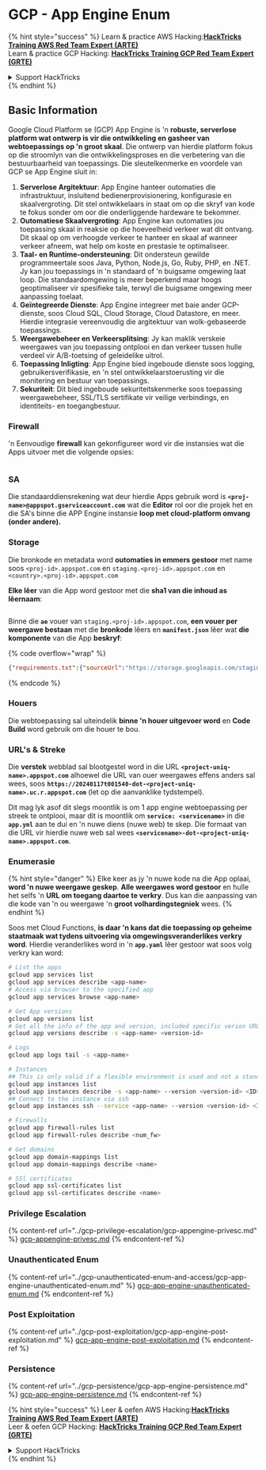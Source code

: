 # GCP - App Engine Enum

{% hint style="success" %}
Learn & practice AWS Hacking:<img src="../../../.gitbook/assets/image (1).png" alt="" data-size="line">[**HackTricks Training AWS Red Team Expert (ARTE)**](https://training.hacktricks.xyz/courses/arte)<img src="../../../.gitbook/assets/image (1).png" alt="" data-size="line">\
Learn & practice GCP Hacking: <img src="../../../.gitbook/assets/image (2).png" alt="" data-size="line">[**HackTricks Training GCP Red Team Expert (GRTE)**<img src="../../../.gitbook/assets/image (2).png" alt="" data-size="line">](https://training.hacktricks.xyz/courses/grte)

<details>

<summary>Support HackTricks</summary>

* Check the [**subscription plans**](https://github.com/sponsors/carlospolop)!
* **Join the** 💬 [**Discord group**](https://discord.gg/hRep4RUj7f) or the [**telegram group**](https://t.me/peass) or **follow** us on **Twitter** 🐦 [**@hacktricks\_live**](https://twitter.com/hacktricks\_live)**.**
* **Share hacking tricks by submitting PRs to the** [**HackTricks**](https://github.com/carlospolop/hacktricks) and [**HackTricks Cloud**](https://github.com/carlospolop/hacktricks-cloud) github repos.

</details>
{% endhint %}

## Basic Information <a href="#reviewing-app-engine-configurations" id="reviewing-app-engine-configurations"></a>

Google Cloud Platform se (GCP) App Engine is 'n **robuste, serverlose platform wat ontwerp is vir die ontwikkeling en gasheer van webtoepassings op 'n groot skaal**. Die ontwerp van hierdie platform fokus op die stroomlyn van die ontwikkelingsproses en die verbetering van die bestuurbaarheid van toepassings. Die sleutelkenmerke en voordele van GCP se App Engine sluit in:

1. **Serverlose Argitektuur**: App Engine hanteer outomaties die infrastruktuur, insluitend bedienerprovisionering, konfigurasie en skaalvergroting. Dit stel ontwikkelaars in staat om op die skryf van kode te fokus sonder om oor die onderliggende hardeware te bekommer.
2. **Outomatiese Skaalvergroting**: App Engine kan outomaties jou toepassing skaal in reaksie op die hoeveelheid verkeer wat dit ontvang. Dit skaal op om verhoogde verkeer te hanteer en skaal af wanneer verkeer afneem, wat help om koste en prestasie te optimaliseer.
3. **Taal- en Runtime-ondersteuning**: Dit ondersteun gewilde programmeertale soos Java, Python, Node.js, Go, Ruby, PHP, en .NET. Jy kan jou toepassings in 'n standaard of 'n buigsame omgewing laat loop. Die standaardomgewing is meer beperkend maar hoogs geoptimaliseer vir spesifieke tale, terwyl die buigsame omgewing meer aanpassing toelaat.
4. **Geïntegreerde Dienste**: App Engine integreer met baie ander GCP-dienste, soos Cloud SQL, Cloud Storage, Cloud Datastore, en meer. Hierdie integrasie vereenvoudig die argitektuur van wolk-gebaseerde toepassings.
5. **Weergawebeheer en Verkeersplitsing**: Jy kan maklik verskeie weergawes van jou toepassing ontplooi en dan verkeer tussen hulle verdeel vir A/B-toetsing of geleidelike uitrol.
6. **Toepassing Inligting**: App Engine bied ingeboude dienste soos logging, gebruikersverifikasie, en 'n stel ontwikkelaarstoerusting vir die monitering en bestuur van toepassings.
7. **Sekuriteit**: Dit bied ingeboude sekuriteitskenmerke soos toepassing weergawebeheer, SSL/TLS sertifikate vir veilige verbindings, en identiteits- en toegangbestuur.

### Firewall

'n Eenvoudige **firewall** kan gekonfigureer word vir die instansies wat die Apps uitvoer met die volgende opsies:

<figure><img src="../../../.gitbook/assets/image (246).png" alt=""><figcaption></figcaption></figure>

### SA

Die standaarddiensrekening wat deur hierdie Apps gebruik word is **`<proj-name>@appspot.gserviceaccount.com`** wat die **Editor** rol oor die projek het en die SA's binne die APP Engine instansie **loop met cloud-platform omvang (onder andere).**

### Storage

Die bronkode en metadata word **outomaties in emmers gestoor** met name soos `<proj-id>.appspot.com` en `staging.<proj-id>.appspot.com` en `<country>.<proj-id>.appspot.com`

**Elke lêer** van die App word gestoor met die **sha1 van die inhoud as lêernaam**:

<figure><img src="../../../.gitbook/assets/image (82).png" alt=""><figcaption></figcaption></figure>

Binne die **`ae`** vouer van `staging.<proj-id>.appspot.com`, **een vouer per weergawe bestaan** met die **bronkode** lêers en **`manifest.json`** lêer wat **die komponente** van die App **beskryf**:

{% code overflow="wrap" %}
```json
{"requirements.txt":{"sourceUrl":"https://storage.googleapis.com/staging.onboarding-host-98efbf97812843.appspot.com/a270eedcbe2672c841251022b7105d340129d108","sha1Sum":"a270eedc_be2672c8_41251022_b7105d34_0129d108"},"main_test.py":{"sourceUrl":"https://storage.googleapis.com/staging.onboarding-host-98efbf97812843.appspot.com/0ca32fd70c953af94d02d8a36679153881943f32","sha1Sum":"0ca32fd7_0c953af9_4d02d8a ...
```
{% endcode %}

### Houers

Die webtoepassing sal uiteindelik **binne 'n houer uitgevoer word** en **Code Build** word gebruik om die houer te bou.

### URL's & Streke

Die **verstek** webblad sal blootgestel word in die URL **`<project-uniq-name>.appspot.com`** alhoewel die URL van ouer weergawes effens anders sal wees, soos **`https://20240117t001540-dot-<project-uniq-name>.uc.r.appspot.com`** (let op die aanvanklike tydstempel).

Dit mag lyk asof dit slegs moontlik is om 1 app engine webtoepassing per streek te ontplooi, maar dit is moontlik om **`service: <servicename>`** in die **`app.yml`** aan te dui en 'n nuwe diens (nuwe web) te skep. Die formaat van die URL vir hierdie nuwe web sal wees **`<servicename>-dot-<project-uniq-name>.appspot.com`**.

### Enumerasie

{% hint style="danger" %}
Elke keer as jy 'n nuwe kode na die App oplaai, **word 'n nuwe weergawe geskep**. **Alle weergawes word gestoor** en hulle het selfs 'n **URL om toegang daartoe te verkry**. Dus kan die aanpassing van die kode van 'n ou weergawe 'n **groot volhardingstegniek** wees.
{% endhint %}

Soos met Cloud Functions, **is daar 'n kans dat die toepassing op geheime staatmaak wat tydens uitvoering via omgewingsveranderlikes verkry word**. Hierdie veranderlikes word in 'n **`app.yaml`** lêer gestoor wat soos volg verkry kan word:
```bash
# List the apps
gcloud app services list
gcloud app services describe <app-name>
# Access via browser to the specified app
gcloud app services browse <app-name>

# Get App versions
gcloud app versions list
# Get all the info of the app and version, included specific verion URL and the env
gcloud app versions describe -s <app-name> <version-id>

# Logs
gcloud app logs tail -s <app-name>

# Instances
## This is only valid if a flexible environment is used and not a standard one
gcloud app instances list
gcloud app instances describe -s <app-name> --version <version-id> <ID>
## Connect to the instance via ssh
gcloud app instances ssh --service <app-name> --version <version-id> <ID>

# Firewalls
gcloud app firewall-rules list
gcloud app firewall-rules describe <num_fw>

# Get domains
gcloud app domain-mappings list
gcloud app domain-mappings describe <name>

# SSl certificates
gcloud app ssl-certificates list
gcloud app ssl-certificates describe <name>
```
### Privilege Escalation

{% content-ref url="../gcp-privilege-escalation/gcp-appengine-privesc.md" %}
[gcp-appengine-privesc.md](../gcp-privilege-escalation/gcp-appengine-privesc.md)
{% endcontent-ref %}

### Unauthenticated Enum

{% content-ref url="../gcp-unauthenticated-enum-and-access/gcp-app-engine-unauthenticated-enum.md" %}
[gcp-app-engine-unauthenticated-enum.md](../gcp-unauthenticated-enum-and-access/gcp-app-engine-unauthenticated-enum.md)
{% endcontent-ref %}

### Post Exploitation

{% content-ref url="../gcp-post-exploitation/gcp-app-engine-post-exploitation.md" %}
[gcp-app-engine-post-exploitation.md](../gcp-post-exploitation/gcp-app-engine-post-exploitation.md)
{% endcontent-ref %}

### Persistence

{% content-ref url="../gcp-persistence/gcp-app-engine-persistence.md" %}
[gcp-app-engine-persistence.md](../gcp-persistence/gcp-app-engine-persistence.md)
{% endcontent-ref %}

{% hint style="success" %}
Leer & oefen AWS Hacking:<img src="../../../.gitbook/assets/image (1).png" alt="" data-size="line">[**HackTricks Training AWS Red Team Expert (ARTE)**](https://training.hacktricks.xyz/courses/arte)<img src="../../../.gitbook/assets/image (1).png" alt="" data-size="line">\
Leer & oefen GCP Hacking: <img src="../../../.gitbook/assets/image (2).png" alt="" data-size="line">[**HackTricks Training GCP Red Team Expert (GRTE)**<img src="../../../.gitbook/assets/image (2).png" alt="" data-size="line">](https://training.hacktricks.xyz/courses/grte)

<details>

<summary>Support HackTricks</summary>

* Kyk na die [**subscription plans**](https://github.com/sponsors/carlospolop)!
* **Sluit aan by die** 💬 [**Discord group**](https://discord.gg/hRep4RUj7f) of die [**telegram group**](https://t.me/peass) of **volg** ons op **Twitter** 🐦 [**@hacktricks\_live**](https://twitter.com/hacktricks\_live)**.**
* **Deel hacking truuks deur PRs in te dien na die** [**HackTricks**](https://github.com/carlospolop/hacktricks) en [**HackTricks Cloud**](https://github.com/carlospolop/hacktricks-cloud) github repos.

</details>
{% endhint %}
